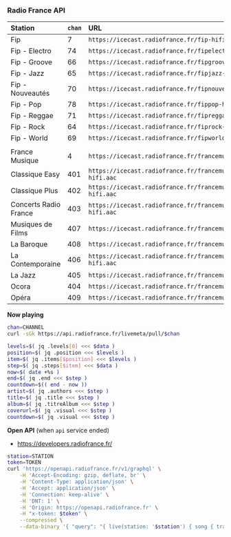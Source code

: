 ### Radio France API 

| Station          | `chan` | URL                                                     | STATION `openapi` |
| :--------------- | :----- | :------------------------------------------------------ | :---------------- |
| Fip              | 7      | `https://icecast.radiofrance.fr/fip-hifi.aac`           | FIP               |
| Fip - Electro    | 74     | `https://icecast.radiofrance.fr/fipelectro-hifi.aac`    | FIP_ELECTRO       |
| Fip - Groove     | 66     | `https://icecast.radiofrance.fr/fipgroove-hifi.aac`     | FIP_GROOVE        |
| Fip - Jazz       | 65     | `https://icecast.radiofrance.fr/fipjazz-hifi.aac`       | FIP_JAZZ          |
| Fip - Nouveautés | 70     | `https://icecast.radiofrance.fr/fipnouveautes-hifi.aac` | FIP_NOUVEAUTES    |
| Fip - Pop        | 78     | `https://icecast.radiofrance.fr/fippop-hifi.aac`        | FIP_POP           |
| Fip - Reggae     | 71     | `https://icecast.radiofrance.fr/fipreggae-hifi.aac`     | FIP_REGGAE        |
| Fip - Rock       | 64     | `https://icecast.radiofrance.fr/fiprock-hifi.aac`       | FIP_ROCK          |
| Fip - World      | 69     | `https://icecast.radiofrance.fr/fipworld-hifi.aac`      | FIP_MONDE         |
|                  |        |                                                         |                   |
| France Musique            | 4     | `https://icecast.radiofrance.fr/francemusique-hifi.aac`                    | FRANCEMUSIQUE                  |
| Classique Easy            | 401   | `https://icecast.radiofrance.fr/francemusiqueeasyclassique-hifi.aac`       | FRANCEMUSIQUE_CLASSIQUE_EASY   |
| Classique Plus            | 402   | `https://icecast.radiofrance.fr/francemusiqueclassiqueplus-hifi.aac`       | FRANCEMUSIQUE_CLASSIQUE_PLUS   |
| Concerts Radio France     | 403   | `https://icecast.radiofrance.fr/francemusiqueconcertsradiofrance-hifi.aac` | FRANCEMUSIQUE_CONCERT_RF       |
| Musiques de Films         | 407   | `https://icecast.radiofrance.fr/francemusiquelabo-hifi.aac`                | FRANCEMUSIQUE_LA_BO            |
| La Baroque                | 408   | `https://icecast.radiofrance.fr/francemusiquebaroque-hifi.aac`             | FRANCEMUSIQUE_LA_BAROQUE       |
| La Contemporaine          | 406   | `https://icecast.radiofrance.fr/francemusiquelacontemporaine-hifi.aac`     | FRANCEMUSIQUE_LA_CONTEMPORAINE |
| La Jazz                   | 405   | `https://icecast.radiofrance.fr/francemusiquelajazz-hifi.aac`              | FRANCEMUSIQUE_LA_JAZZ          |
| Ocora                     | 404   | `https://icecast.radiofrance.fr/francemusiqueocoramonde-hifi.aac`          | FRANCEMUSIQUE_OCORA_MONDE      |
| Opéra                     | 409   | `https://icecast.radiofrance.fr/francemusiqueopera-hifi.aac`               | FRANCEMUSIQUE_OPERA            |

**Now playing**
```sh
chan=CHANNEL
curl -sGk https://api.radiofrance.fr/livemeta/pull/$chan

levels=$( jq .levels[0] <<< $data )
position=$( jq .position <<< $levels )
item=$( jq .items[$position] <<< $levels )
step=$( jq .steps[$item] <<< $data )
now=$( date +%s )
end=$( jq .end <<< $step )
countdown=$(( end - now ))
artist=$( jq .authors <<< $step )
title=$( jq .title <<< $step )
album=$( jq .titreAlbum <<< $step )
coverurl=$( jq .visual <<< $step )
countdown=$( jq .visual <<< $step )
```

**Open API** (when `api` service ended)
- https://developers.radiofrance.fr/
```sh
station=STATION
token=TOKEN
curl 'https://openapi.radiofrance.fr/v1/graphql' \
	-H 'Accept-Encoding: gzip, deflate, br' \
	-H 'Content-Type: application/json' \
	-H 'Accept: application/json' \
	-H 'Connection: keep-alive' \
	-H 'DNT: 1' \
	-H 'Origin: https://openapi.radiofrance.fr' \
	-H "x-token: $token" \
	--compressed \
	--data-binary '{ "query": "{ live(station: '$station') { song { track { title albumTitle mainArtists } start end } } }" }'

```

